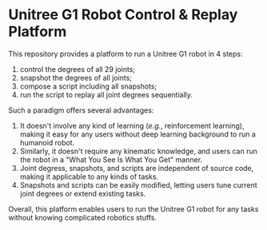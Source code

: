 # Unitree G1 Robot Control & Replay Platform

This repository provides a platform to run a Unitree G1 robot in 4 steps:
1. control the degrees of all 29 joints;
2. snapshot the degrees of all joints;
3. compose a script including all snapshots;
4. run the script to replay all joint degrees sequentially.

Such a paradigm offers several advantages:
1. It doesn't involve any kind of learning (_e.g._, reinforcement learning), making it easy for any users without deep learning background to run a humanoid robot.
2. Similarly, it doesn't require any kinematic knowledge, and users can run the robot in a "What You See Is What You Get" manner.
3. Joint degress, snapshots, and scripts are independent of source code, making it applicable to any kinds of tasks.
4. Snapshots and scripts can be easily modified, letting users tune current joint degrees or extend existing tasks.

Overall, this platform enables users to run the Unitree G1 robot for any tasks without knowing complicated robotics stuffs.
